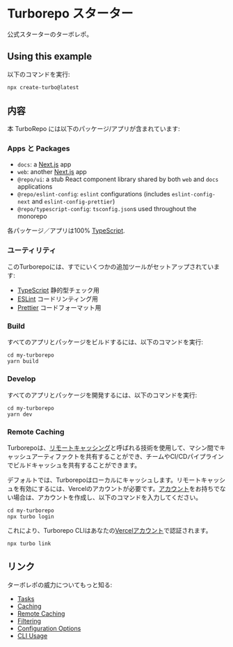 # Turborepo スターター

公式スターターのターボレポ。

## Using this example

以下のコマンドを実行:

```sh
npx create-turbo@latest
```

## 内容

本 TurboRepo には以下のパッケージ/アプリが含まれています:

### Apps と Packages

- `docs`: a [Next.js](https://nextjs.org/) app
- `web`: another [Next.js](https://nextjs.org/) app
- `@repo/ui`: a stub React component library shared by both `web` and `docs` applications
- `@repo/eslint-config`: `eslint` configurations (includes `eslint-config-next` and `eslint-config-prettier`)
- `@repo/typescript-config`: `tsconfig.json`s used throughout the monorepo

各パッケージ／アプリは100% [TypeScript](https://www.typescriptlang.org/).

### ユーティリティ

このTurborepoには、すでにいくつかの追加ツールがセットアップされています:

- [TypeScript](https://www.typescriptlang.org/) 静的型チェック用
- [ESLint](https://eslint.org/) コードリンティング用
- [Prettier](https://prettier.io) コードフォーマット用

### Build

すべてのアプリとパッケージをビルドするには、以下のコマンドを実行:

```
cd my-turborepo
yarn build
```

### Develop

すべてのアプリとパッケージを開発するには、以下のコマンドを実行:

```
cd my-turborepo
yarn dev
```

### Remote Caching

Turborepoは、[リモートキャッシング](https://turbo.build/repo/docs/core-concepts/remote-caching)と呼ばれる技術を使用して、マシン間でキャッシュアーティファクトを共有することができ、チームやCI/CDパイプラインでビルドキャッシュを共有することができます。

デフォルトでは、Turborepoはローカルにキャッシュします。リモートキャッシュを有効にするには、Vercelのアカウントが必要です。[アカウント](https://vercel.com/signup)をお持ちでない場合は、アカウントを作成し、以下のコマンドを入力してください。


```
cd my-turborepo
npx turbo login
```
これにより、Turborepo CLIはあなたの[Vercelアカウント](https://vercel.com/docs/concepts/personal-accounts/overview)で認証されます。

```
npx turbo link
```

## リンク

ターボレポの威力についてもっと知る:

- [Tasks](https://turbo.build/repo/docs/core-concepts/monorepos/running-tasks)
- [Caching](https://turbo.build/repo/docs/core-concepts/caching)
- [Remote Caching](https://turbo.build/repo/docs/core-concepts/remote-caching)
- [Filtering](https://turbo.build/repo/docs/core-concepts/monorepos/filtering)
- [Configuration Options](https://turbo.build/repo/docs/reference/configuration)
- [CLI Usage](https://turbo.build/repo/docs/reference/command-line-reference)
